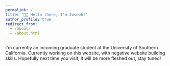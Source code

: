 ```yaml
---
permalink: /
title: "👋🏻 Hello there, I'm Joseph!"
author_profile: true
redirect_from: 
  - /about/
  - /about.html
---
```


I'm currently an incoming graduate student at the University of Southern California. Currently working on this website, with negative website building skills. Hopefully next time you visit, it will be more fleshed out, stay tuned!

